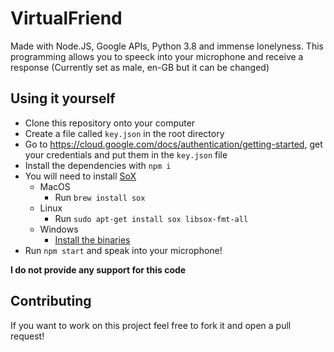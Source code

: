# VirtualFriend
Made with Node.JS, Google APIs, Python 3.8 and immense lonelyness. This programming allows you to speeck into your microphone and receive a response (Currently set as male, en-GB but it can be changed)

## Using it yourself
- Clone this repository onto your computer
- Create a file called `key.json` in the root directory
- Go to https://cloud.google.com/docs/authentication/getting-started, get your credentials and put them in the `key.json` file
- Install the dependencies with `npm i`
- You will need to install [SoX](http://sox.sourceforge.net/)
    - MacOS
        - Run `brew install sox`
    - Linux
        - Run `sudo apt-get install sox libsox-fmt-all`
    - Windows
        - [Install the binaries](http://sourceforge.net/projects/sox/files/latest/download)
- Run `npm start` and speak into your microphone!

**I do not provide any support for this code**

## Contributing
If you want to work on this project feel free to fork it and open a pull request!